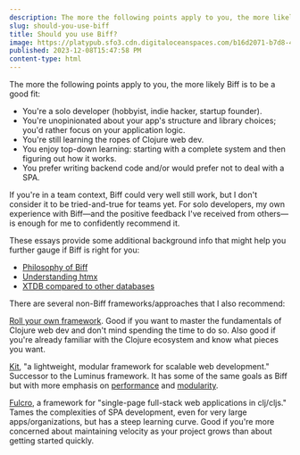 ```yaml
---
description: The more the following points apply to you, the more likely Biff is to be a good fit.
slug: should-you-use-biff
title: Should you use Biff?
image: https://platypub.sfo3.cdn.digitaloceanspaces.com/b16d2071-b7d8-4c43-b8b3-0755d9269160
published: 2023-12-08T15:47:58 PM
content-type: html
---
```


<div>
<p>The more the following points apply to you, the more likely Biff is to be a good fit:</p>
<ul>
<li>You're a solo developer (hobbyist, indie hacker, startup founder).</li>
<li>You're unopinionated about your app's structure and library choices; you'd rather focus on your application logic.</li>
<li>You're still learning the ropes of Clojure web dev.</li>
<li>You enjoy top-down learning: starting with a complete system and then figuring out how it works.</li>
<li>You prefer writing backend code and/or would prefer not to deal with a SPA.</li>
</ul>
<p>If you're in a team context, Biff could very well still work, but I don't consider it to be tried-and-true for teams yet. For solo developers, my own experience with Biff&mdash;and the positive feedback I've received from others&mdash;is enough for me to confidently recommend it.</p>
<p>These essays provide some additional background info that might help you further gauge if Biff is right for you:</p>
<ul>
<li><a href="https://biffweb.com/p/philosophy-of-biff/">Philosophy of Biff</a></li>
<li><a href="https://biffweb.com/p/understanding-htmx/">Understanding htmx</a></li>
<li><a href="https://biffweb.com/p/xtdb-compared-to-other-databases/">XTDB compared to other databases</a></li>
</ul>
<p>There are several non-Biff frameworks/approaches that I also recommend:</p>
<p><a href="https://ericnormand.me/guide/clojure-web-tutorial">Roll your own framework</a>. Good if you want to master the fundamentals of Clojure web dev and don't mind spending the time to do so. Also good if you're already familiar with the Clojure ecosystem and know what pieces you want.</p>
<p><a href="https://kit-clj.github.io/">Kit</a>, "a lightweight, modular framework for scalable web development." Successor to the Luminus framework. It has some of the same goals as Biff but with more emphasis on <a href="https://nikperic.com/2022/01/08/why-kit.html">performance</a> and <a href="https://yogthos.net/posts/2022-01-08-IntroducingKit.html">modularity</a>.</p>
<p><a href="https://fulcro.fulcrologic.com/">Fulcro</a>, a framework for "single-page full-stack web applications in clj/cljs." Tames the complexities of SPA development, even for very large apps/organizations, but has a steep learning curve. Good if you're more concerned about maintaining velocity as your project grows than about getting started quickly.</p>
</div>
